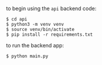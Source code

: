 to begin using the `api` backend code:

```commandline
$ cd api
$ python3 -m venv venv
$ source venv/bin/activate
$ pip install -r requirements.txt
```

to run the backend app:

```commandline
$ python main.py
```
